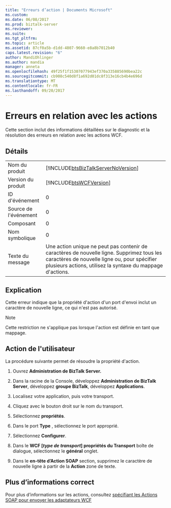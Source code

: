 ```yaml
---
title: "Erreurs d’action | Documents Microsoft"
ms.custom: 
ms.date: 06/08/2017
ms.prod: biztalk-server
ms.reviewer: 
ms.suite: 
ms.tgt_pltfrm: 
ms.topic: article
ms.assetid: 87cf0a5b-d1dd-4807-9660-e8a8b7012b40
caps.latest.revision: "6"
author: MandiOhlinger
ms.author: mandia
manager: anneta
ms.openlocfilehash: 49f25f1f15307077943ef370a335885690bea22c
ms.sourcegitcommit: cb908c540d8f1a692d01dc8f313e16cb4b4e696d
ms.translationtype: MT
ms.contentlocale: fr-FR
ms.lasthandoff: 09/20/2017
---
```

# <a name="action-errors"></a>Erreurs en relation avec les actions
Cette section inclut des informations détaillées sur le diagnostic et la résolution des erreurs en relation avec les actions WCF.  
  
## <a name="details"></a>Détails  
  
|||  
|-|-|  
|Nom du produit|[!INCLUDE[btsBizTalkServerNoVersion](../includes/btsbiztalkservernoversion-md.md)]|  
|Version du produit|[!INCLUDE[btsWCFVersion](../includes/btswcfversion-md.md)]|  
|ID d'événement|0|  
|Source de l'événement|0|  
|Composant|0|  
|Nom symbolique|0|  
|Texte du message|Une action unique ne peut pas contenir de caractères de nouvelle ligne. Supprimez tous les caractères de nouvelle ligne ou, pour spécifier plusieurs actions, utilisez la syntaxe du mappage d'actions.|  
  
## <a name="explanation"></a>Explication  
 Cette erreur indique que la propriété d'action d'un port d'envoi inclut un caractère de nouvelle ligne, ce qui n'est pas autorisé.  
  
> [!NOTE]
>  Cette restriction ne s'applique pas lorsque l'action est définie en tant que mappage.  
  
## <a name="user-action"></a>Action de l'utilisateur  
 La procédure suivante permet de résoudre la propriété d'action.  
  
 
1.  Ouvrez **Administration de BizTalk Server.**  
  
2.  Dans la racine de la Console, développez **Administration de BizTalk Server**, développez **groupe BizTalk**, développez **Applications**.  
  
3.  Localisez votre application, puis votre transport.  
  
4.  Cliquez avec le bouton droit sur le nom du transport.  
  
5.  Sélectionnez **propriétés**.  
  
6.  Dans le port **Type** , sélectionnez le port approprié.  
  
7.  Sélectionnez **Configurer**.  
  
8.  Dans le **WCF [***type de transport***] propriétés du Transport** boîte de dialogue, sélectionnez le **général** onglet.  
  
9. Dans le **en-tête d’Action SOAP** section, supprimez le caractère de nouvelle ligne à partir de la **Action** zone de texte.  

## <a name="more-good-info"></a>Plus d’informations correct  
 Pour plus d’informations sur les actions, consultez [spécifiant les Actions SOAP pour envoyer les adaptateurs WCF](../core/specifying-soap-actions-for-wcf-send-adapters.md)